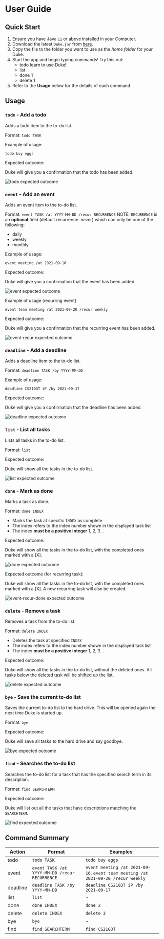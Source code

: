 # User Guide

## Quick Start 
1. Ensure you have Java `11` or above installed in your Computer.
2. Download the latest `Duke.jar` from [here](http://google.com).
3. Copy the file to the folder you want to use as the *home folder* for your Duke.
4. Start the app and begin typing commands! Try this out:
    * todo learn to use Duke!
    * list
    * done 1
    * delete 1
5. Refer to the **Usage** below for the details of each command
## Usage

### `todo` - Add a todo

Adds a todo item to the to-do list.

Format: `todo TASK`

Example of usage:

`todo buy eggs`

Expected outcome:

Duke will give you a confirmation that the todo has been added.

![todo expected outcome](./images/todo.png)

### `event` - Add an event

Adds an event item to the to-do list.

Format: `event TASK /at YYYY-MM-DD /recur RECURRENCE` NOTE: `RECURRENCE` is an **optional** field (default recurrence: never) which can only be one of the following:
* daily
* weekly
* monthly

Example of usage:

`event meeting /at 2021-09-16`

Expected outcome:

Duke will give you a confirmation that the event has been added.

![event expected outcome](./images/event.png)

Example of usage (recurring event):

`event team meeting /at 2021-09-20 /recur weekly`

Expected outcome:

Duke will give you a confirmation that the recurring event has been added.

![event-recur expected outcome](./images/event-recur.png)

### `deadline` - Add a deadline

Adds a deadline item to the to-do list.

Format: `deadline TASK /by YYYY-MM-DD`

Example of usage:

`deadline CS2103T iP /by 2021-09-17`

Expected outcome:

Duke will give you a confirmation that the deadline has been added.

![deadline expected outcome](./images/deadline.png)

### `list` - List all tasks

Lists all tasks in the to-do list.

Format: `list`

Expected outcome:

Duke will show all the tasks in the to-do list.

![list expected outcome](./images/list.png)

### `done` - Mark as done

Marks a task as done.

Format: `done INDEX`

* Marks the task at specific `INDEX` as complete
* The index refers to the index number shown in the displayed task list
* The index **must be a positive integer** 1, 2, 3...

Expected outcome:

Duke will show all the tasks in the to-do list, with the completed ones marked with a [X].

![done expected outcome](./images/done.png)

Expected outcome (for recurring task):

Duke will show all the tasks in the to-do list, with the completed ones marked with a [X]. A new recurring task will also be created.

![event-recur-done expected outcome](./images/event-recur-done.png)

### `delete` - Remove a task

Removes a task from the to-do list.

Format: `delete INDEX`

* Deletes the task at specified `INDEX`
* The index refers to the index number shown in the displayed task list
* The index **must be a positive integer** 1, 2, 3...

Expected outcome:

Duke will show all the tasks in the to-do list, without the deleted ones. All tasks below the deleted task will be shifted up the list.

![delete expected outcome](./images/delete.png)

### `bye` - Save the current to-do list

Saves the current to-do list to the hard drive. This will be opened again the next time Duke is started up.

Format: `bye`

Expected outcome:

Duke will save all tasks to the hard drive and say goodbye.

![bye expected outcome](./images/bye.png)

### `find` - Searches the to-do list

Searches the to-do list for a task that has the specified search term in its description.

Format: `find SEARCHTERM`

Expected outcome:

Duke will list out all the tasks that have descriptions matching the `SEARCHTERM`.

![find expected outcome](./images/find.png)

## Command Summary
Action|Format|Examples
------|------|--------
todo|`todo TASK`| `todo buy eggs`
event|`event TASK /at YYYY-MM-DD /recur RECURRENCE`|`event meeting /at 2021-09-16`, `event team meeting /at 2021-09-20 /recur weekly`
deadline|`deadline TASK /by YYYY-MM-DD`|`deadline CS2103T iP /by 2021-09-17`
list|`list`|-
done|`done INDEX`|`done 2`
delete|`delete INDEX`|`delete 3`
bye|`bye`|-
find|`find SEARCHTERM`|`find CS2103T`